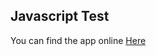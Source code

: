 ## Javascript Test
You can find the app online [Here](https://javascript-test-justin.herokuapp.com/)
